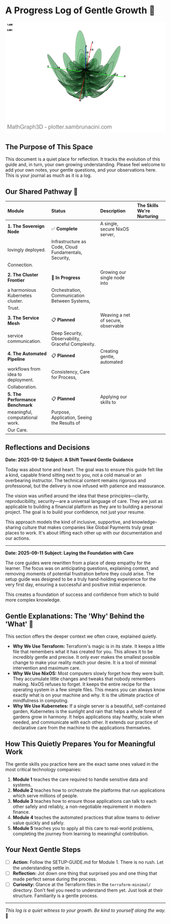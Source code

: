 # A Progress Log of Gentle Growth 💙
![Parametric Flower](parametric-flower-compressed.png)

## The Purpose of This Space

This document is a quiet place for reflection. It tracks the evolution of this
guide and, in turn, your own growing understanding. Please feel welcome to add
your own notes, your gentle questions, and your observations here. This is your
journal as much as it is a log.

## Our Shared Pathway 💙

| Module | Status | Description | The Skills We're Nurturing |
| :--- | :--- | :--- | :--- |
| **1. The Sovereign Node** | ✅ **Complete** | A single, secure NixOS server,
lovingly deployed. | Infrastructure as Code, Cloud Fundamentals, Security,
Connection. |
| **2. The Cluster Frontier** | 🚧 **In Progress** | Growing our single node into
a harmonious Kubernetes cluster. | Orchestration, Communication Between Systems,
Trust. |
| **3. The Service Mesh** | 📋 **Planned** | Weaving a net of secure, observable
service communication. | Deep Security, Observability, Graceful Complexity. |
| **4. The Automated Pipeline** | 📋 **Planned** | Creating gentle, automated
workflows from idea to deployment. | Consistency, Care for Process,
Collaboration. |
| **5. The Performance Benchmark** | 📋 **Planned** | Applying our skills to
meaningful, computational work. | Purpose, Application, Seeing the Results of
Our Care. |

## Reflections and Decisions

**Date: 2025-09-12**
**Subject: A Shift Toward Gentle Guidance**

Today was about tone and heart. The goal was to ensure this guide felt like a
kind, capable friend sitting next to you, not a cold manual or an overbearing
instructor. The technical content remains rigorous and professional, but the
delivery is now infused with patience and reassurance.

The vision was unified around the idea that these principles—clarity,
reproducibility, security—are a universal language of care. They are just as
applicable to building a financial platform as they are to building a personal
project. The goal is to build your confidence, not just your resume.

This approach models the kind of inclusive, supportive, and knowledge-sharing
culture that makes companies like Global Payments truly great places to work.
It's about lifting each other up with our documentation and our actions.

---
**Date: 2025-09-11**
**Subject: Laying the Foundation with Care**

The core guides were rewritten from a place of deep empathy for the learner. The
focus was on anticipating questions, explaining context, and removing moments of
potential frustration before they could arise. The setup guide was designed to
be a truly hand-holding experience for the very first day, ensuring a successful
and positive initial experience.

This creates a foundation of success and confidence from which to build more
complex knowledge.

## Gentle Explanations: The 'Why' Behind the 'What' 💙

This section offers the deeper context we often crave, explained quietly.

*   **Why We Use Terraform:** Terraform's magic is in its state. It keeps a
little file that remembers what it has created for you. This allows it to be
incredibly gentle and precise. It only ever makes the smallest possible change
to make your reality match your desire. It is a tool of minimal intervention and
maximum care.
*   **Why We Use NixOS:** Most computers slowly forget how they were built. They
accumulate little changes and tweaks that nobody remembers making. NixOS refuses
to forget. It keeps the entire recipe for the operating system in a few simple
files. This means you can always know exactly what is on your machine and why.
It is the ultimate practice of mindfulness in computing.
*   **Why We Use Kubernetes:** If a single server is a beautiful, self-contained
garden, Kubernetes is the sunlight and rain that helps a whole forest of gardens
grow in harmony. It helps applications stay healthy, scale when needed, and
communicate with each other. It extends our practice of declarative care from
the machine to the applications themselves.

## How This Quietly Prepares You for Meaningful Work

The gentle skills you practice here are the exact same ones valued in the most
critical technology companies:

1.  **Module 1** teaches the care required to handle sensitive data and systems.
2.  **Module 2** teaches how to orchestrate the platforms that run applications
which serve millions of people.
3.  **Module 3** teaches how to ensure those applications can talk to each other
safely and reliably, a non-negotiable requirement in modern finance.
4.  **Module 4** teaches the automated practices that allow teams to deliver
value quickly and safely.
5.  **Module 5** teaches you to apply all this care to real-world problems,
completing the journey from learning to meaningful contribution.

## Your Next Gentle Steps

-   [ ] **Action:** Follow the SETUP-GUIDE.md for Module 1. There is no rush.
Let the understanding settle in.
-   [ ] **Reflection:** Jot down one thing that surprised you and one thing that
made perfect sense during the process.
-   [ ] **Curiosity:** Glance at the Terraform files in the `terraform-minimal/`
directory. Don't feel you need to understand them yet. Just look at their
structure. Familiarity is a gentle process.

---
*This log is a quiet witness to your growth. Be kind to yourself along the way.*
💙
